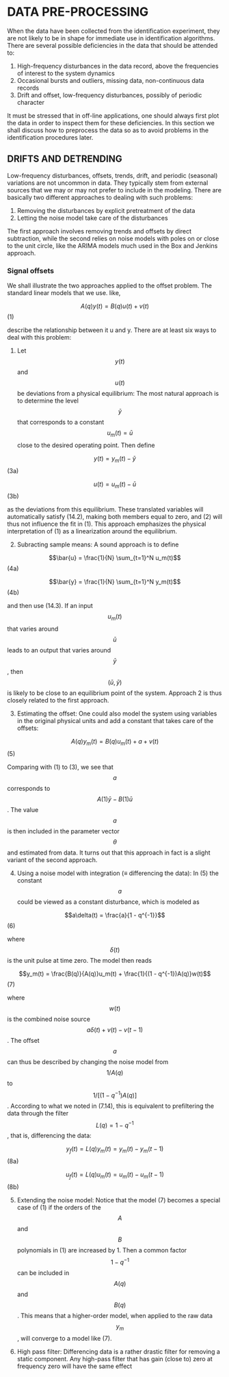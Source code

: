 # DATA PRE-PROCESSING

When the data have been collected from the identification experiment, they are not
likely to be in shape for immediate use in identification algorithms. There are several
possible deficiencies in the data that should be attended to:
1. High-frequency disturbances in the data record, above the frequencies of interest
   to the system dynamics
2. Occasional bursts and outliers, missing data, non-continuous data records
3. Drift and offset, low-frequency disturbances, possibly of periodic character

It must be stressed that in off-line applications, one should always first plot the data
in order to inspect them for these deficiencies. In this section we shall discuss how
to preprocess the data so as to avoid problems in the identification procedures later.

## DRIFTS AND DETRENDING

Low-frequency disturbances, offsets, trends, drift, and periodic (seasonal) variations
are not uncommon in data. They typically stem from external sources that we may
or may not prefer to include in the modeling. There are basically two different
approaches to dealing with such problems:
 1. Removing the disturbances by explicit pretreatment of the data
 2. Letting the noise model take care of the disturbances

The first approach involves removing trends and offsets by direct subtraction,
while the second relies on noise models with poles on or close to the unit circle,
like the ARIMA models much used in the Box and Jenkins approach.

### Signal offsets

We shall illustrate the two approaches applied to the offset problem. The standard
linear models that we use. like,

$$A(q)y(t) = B(q)u(t) + v(t)$$  (1)

describe the relationship between it u and y. There are at least six ways to deal with
this problem:

1. Let $$y(t)$$ and $$u(t)$$ be deviations from a physical equilibrium: 
The most natural approach is to determine the level $$\bar{y}$$ that corresponds to a constant $$u_m(t) = \bar{u}$$ close to the desired operating point. Then define

$$y(t) = y_m(t) - \bar{y}$$ (3a)

$$u(t) = u_m(t) - \bar{u}$$ (3b)

as the deviations from this equilibrium. These translated variables will automatically satisfy (14.2), making both members equal to zero, and (2) will thus not influence the fit in (1). This approach emphasizes the physical interpretation of (1) as a linearization around the equilibrium.

2. Subracting sample means: A sound approach is to define

$$\bar{u} = \frac{1}{N} \sum_{t=1}^N u_m(t)$$ (4a)

$$\bar{y} = \frac{1}{N} \sum_{t=1}^N y_m(t)$$ (4b)

and then use (14.3). If an input $$u_m(t)$$ that varies around $$\bar{u}$$ leads to an output that varies around $$\bar{y}$$, then $$(\bar{u}, \bar{y})$$ is likely to be close to an equilibrium point of the system. Approach 2 is thus closely related to the first approach.

3. Estimating the offset: One could also model the system using variables in the original physical units and add a constant that takes care of the offsets:

$$A(q)y_m(t) = B(q)u_m(t) + a + v(t)$$ (5) 

Comparing with (1) to (3), we see that $$a$$ corresponds to $$A(1)\bar{y} - B(1)\bar{u}$$. The value $$a$$ is then included in the parameter vector $$\theta$$ and estimated from data. It turns out that this approach in fact is a slight variant of the second approach.

4. Using a noise model with integration (≡ differencing the data): In (5) the constant $$a$$ could be viewed as a constant disturbance, which is modeled as

$$a\delta(t) = \frac{a}{1 - q^{-1}}$$ (6)

where $$\delta(t)$$ is the unit pulse at time zero. The model then reads

$$y_m(t) = \frac{B(q)}{A(q)}u_m(t) + \frac{1}{(1 - q^{-1})A(q)}w(t)$$ (7)

where $$w(t)$$ is the combined noise source $$a\delta(t) + v(t) - v(t - 1)$$. The offset $$a$$ can thus be described by changing the noise model from $$1/A(q)$$ to $$1/[(1 - q^{-1})A(q)]$$. According to what we noted in (7.14), this is equivalent to prefiltering the data through the filter $$L(q) = 1 - q^{-1}$$, that is, differencing the data:

$$y_f(t) = L(q)y_m(t) = y_m(t) - y_m(t - 1)$$ (8a)

$$u_f(t) = L(q)u_m(t) = u_m(t) - u_m(t - 1)$$ (8b)

5. Extending the noise model: Notice that the model (7) becomes a special case of (1) if the orders of the $$A$$ and $$B$$ polynomials in (1) are increased by 1. Then a common factor $$1 - q^{-1}$$ can be included in $$A(q)$$ and $$B(q)$$. This means that a higher-order model, when applied to the raw data $$y_m$$, will converge to a model like (7).

6. High pass filter: Differencing data is a rather drastic filter for removing
a static component. Any high-pass filter that has gain (close to) zero at frequency
zero will have the same effect





